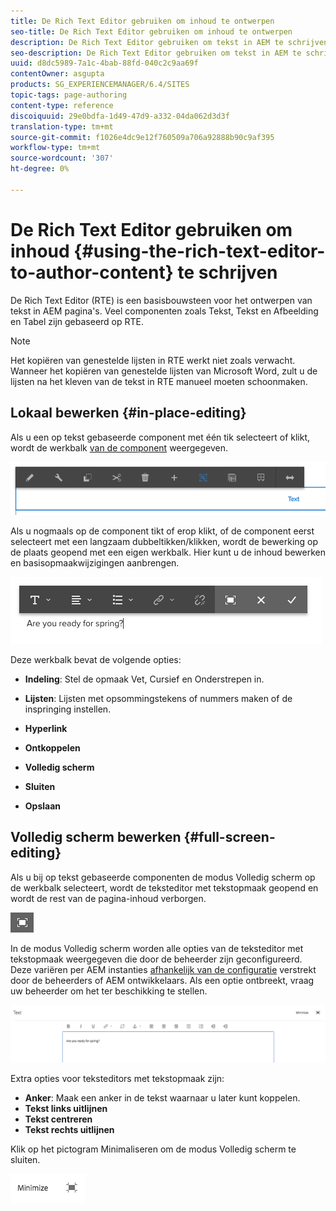 ```yaml
---
title: De Rich Text Editor gebruiken om inhoud te ontwerpen
seo-title: De Rich Text Editor gebruiken om inhoud te ontwerpen
description: De Rich Text Editor gebruiken om tekst in AEM te schrijven.
seo-description: De Rich Text Editor gebruiken om tekst in AEM te schrijven.
uuid: d8dc5989-7a1c-4bab-88fd-040c2c9aa69f
contentOwner: asgupta
products: SG_EXPERIENCEMANAGER/6.4/SITES
topic-tags: page-authoring
content-type: reference
discoiquuid: 29e0bdfa-1d49-47d9-a332-04da062d3d3f
translation-type: tm+mt
source-git-commit: f1026e4dc9e12f760509a706a92888b90c9af395
workflow-type: tm+mt
source-wordcount: '307'
ht-degree: 0%

---
```



# De Rich Text Editor gebruiken om inhoud {#using-the-rich-text-editor-to-author-content} te schrijven

De Rich Text Editor (RTE) is een basisbouwsteen voor het ontwerpen van tekst in AEM pagina&#39;s. Veel componenten zoals Tekst, Tekst en Afbeelding en Tabel zijn gebaseerd op RTE.

>[!NOTE]
>
>Het kopiëren van genestelde lijsten in RTE werkt niet zoals verwacht. Wanneer het kopiëren van genestelde lijsten van Microsoft Word, zult u de lijsten na het kleven van de tekst in RTE manueel moeten schoonmaken.

## Lokaal bewerken {#in-place-editing}

Als u een op tekst gebaseerde component met één tik selecteert of klikt, wordt de werkbalk [van de component](../sites-authoring/editing-content.md#edit-configure-copy-cut-delete-paste) weergegeven.

![screen_shot_2018-03-21at163054](assets/screen_shot_2018-03-21at163054.png)

Als u nogmaals op de component tikt of erop klikt, of de component eerst selecteert met een langzaam dubbeltikken/klikken, wordt de bewerking op de plaats geopend met een eigen werkbalk. Hier kunt u de inhoud bewerken en basisopmaakwijzigingen aanbrengen.

![screen_shot_2018-03-21at163214](assets/screen_shot_2018-03-21at163214.png)

Deze werkbalk bevat de volgende opties:

* **Indeling**: Stel de opmaak Vet, Cursief en Onderstrepen in.

* **Lijsten**: Lijsten met opsommingstekens of nummers maken of de inspringing instellen.

* **Hyperlink**

* **Ontkoppelen**

* **Volledig scherm**

* **Sluiten**

* **Opslaan**

## Volledig scherm bewerken {#full-screen-editing}

Als u bij op tekst gebaseerde componenten de modus Volledig scherm op de werkbalk selecteert, wordt de teksteditor met tekstopmaak geopend en wordt de rest van de pagina-inhoud verborgen.

![](do-not-localize/screen_shot_2018-03-21at163236.png)

In de modus Volledig scherm worden alle opties van de teksteditor met tekstopmaak weergegeven die door de beheerder zijn geconfigureerd. Deze variëren per AEM instanties [afhankelijk van de configuratie](../sites-administering/rich-text-editor.md) verstrekt door de beheerders of AEM ontwikkelaars. Als een optie ontbreekt, vraag uw beheerder om het ter beschikking te stellen.

![screen_shot_2018-03-21at163248](assets/screen_shot_2018-03-21at163248.png)

Extra opties voor teksteditors met tekstopmaak zijn:

* **Anker**: Maak een anker in de tekst waarnaar u later kunt koppelen.
* **Tekst links uitlijnen**
* **Tekst centreren**
* **Tekst rechts uitlijnen**

Klik op het pictogram Minimaliseren om de modus Volledig scherm te sluiten.

![screen_shot_2018-03-21at163323](assets/screen_shot_2018-03-21at163323.png)
